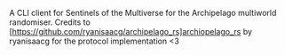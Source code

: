 A CLI client for Sentinels of the Multiverse for the Archipelago multiworld randomiser.
Credits to [https://github.com/ryanisaacg/archipelago_rs]archiopelago_rs by ryanisaacg for the protocol implementation <3
